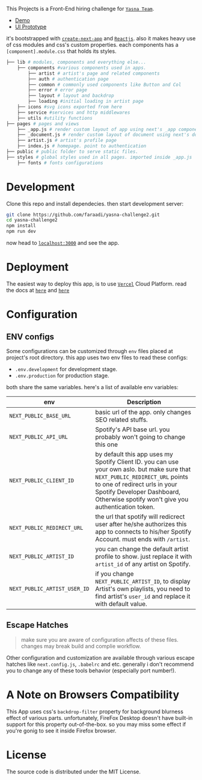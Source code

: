 This Projects is a Front-End hiring challenge for [`Yasna Team`](https://yasna.team/). 

- [Demo](https://yasna-challenge2.vercel.app/)
- [UI Prototype](https://www.figma.com/file/KA9Bnv3srb9sgpJZ53QqM5/spotify-profile)


it's bootstrapped with [`create-next-app`](https://github.com/vercel/next.js/tree/canary/packages/create-next-app) and [`Reactjs`](https://reactjs.org). also it makes heavy use of css modules and css's custom properties. each components has a `[component].module.css` that holds its styles.

``` bash
├── lib # modules, components and everything else...
	├── components #various components used in apps.
		├── artist # artist's page and related components
		├── auth # authentication page
		├── common # commonly used components like Button and Col
		├── error # error page
		├── layout # layout and backdrop
		├── loading #initial loading in artist page
	├── icons #svg icons exported from here
	├── service #services and http middlewares
	├── utils #utility functions
├── pages # pages and views
	├── _app.js # render custom layout of app using next's _app component
	├── _document.js # render custom layout of document using next's document
	├── artist.js # artist's profile page
	├── index.js # homepage. point to authentication
├── public # public folder to serve static files.
├── styles # global styles used in all pages. imported inside _app.js
	├── fonts # fonts configurations
```

# Development

Clone this repo and install dependecies. then start development server:
```bash
git clone https://github.com/faraadi/yasna-challenge2.git
cd yasna-challenge2
npm install
npm run dev
```

now head to [`localhost:3000`](http://localhost:3000) and see the app.


# Deployment
The easiest way to deploy this app, is to use [`Vercel`](https://vercel.com/) Cloud Platform. read the docs at [`here`](https://vercel.com/) and [`here`](https://nextjs.org/docs/deployment)

# Configuration
## ENV configs
Some configurations can be customized through `env` files placed at project's root directory. this app uses two env files to read these configs:
- `.env.development` for development stage.
- `.env.production` for production stage.

both share the same variables. here's a list of available env variables:

| env | Description  |
| ----------- | ----------- |
| `NEXT_PUBLIC_BASE_URL` | basic url of the app. only changes SEO related stuffs.  |
| `NEXT_PUBLIC_API_URL` | Spotify's API base url. you probably won't going to change this one |
| `NEXT_PUBLIC_CLIENT_ID` | by default this app uses my Spotify Client ID. you can use your own aslo. but make sure that `NEXT_PUBLIC_REDIRECT_URL` points to one of redirect urls in your Spotify Developer Dashboard, Otherwise spotify won't give you authentication token. |
| `NEXT_PUBLIC_REDIRECT_URL` | the url that spotify will redicrect user after he/she authorizes this app to connects to his/her Spotify Account. must ends with `/artist`. |
| `NEXT_PUBLIC_ARTIST_ID` | you can change the default artist profile to show. just replace it with `artist_id` of any artist on Spotify. |
| `NEXT_PUBLIC_ARTIST_USER_ID` | if you change `NEXT_PUBLIC_ARTIST_ID`, to display Artist's own playlists, you need to find artist's `user_id` and replace it with default value. |

## Escape Hatches
> make sure you are aware of configuration affects of these files. changes may break build and complie workflow.

Other configuration and customization are available through various escape hatches like `next.config.js`, `.babelrc` and etc. generally i don't recommend you to change any of these tools behavior (especially port number!).

# A Note on Browsers Compatibility
This App uses css's `backdrop-filter` property for background blurness effect of various parts. unfortunately, FireFox Desktop doesn't have built-in support for this property out-of-the-box. so you may miss some effect if you're gonig to see it inside Firefox browser.

# License
The source code is distributed under the MIT License.